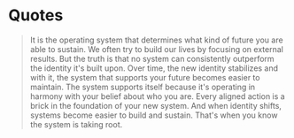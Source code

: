 # Quotes

> It is the operating system that determines what kind of future you are able to sustain. We often try to build our lives by focusing on external results. But the truth is that no system can consistently outperform the identity it's built upon. Over time, the new identity stabilizes and with it, the system that supports your future becomes easier to maintain. The system supports itself because it's operating in harmony with your belief about who you are. Every aligned action is a brick in the foundation of your new system. And when identity shifts, systems become easier to build and sustain. That's when you know the system is taking root.
